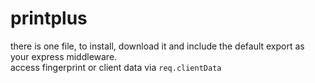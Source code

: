 # printplus
there is one file, to install, download it and include the default export as your express middleware.    
access fingerprint or client data via ```req.clientData```
